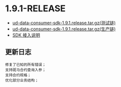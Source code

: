 
# 1.9.1-RELEASE

* [ud-data-consumer-sdk-1.9.1.release.tar.gz(测试链)](preview-ud-data-consumer-sdk-1.9.1.release.tar.gz?raw=true)
* [ud-data-consumer-sdk-1.9.1.release.tar.gz(生产链)](ud-data-consumer-sdk-1.9.1.release.tar.gz?raw=true)
* [SDK 接入说明](SDK.md)

## 更新日志

``` plaintext
修复了已知的所有错误；
支持斑马合约查询入参；
支持合约规格；
优化部分业务结构；
```